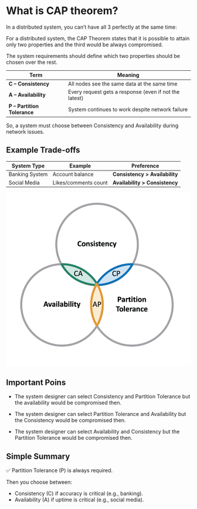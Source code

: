 # What is CAP theorem?

In a distributed system, you can’t have all 3 perfectly at the same time:

For a distributed system, the CAP Theorem states that it is possible to attain only two properties and the third would be always compromised.

The system requirements should define which two properties should be chosen over the rest.

| Term                        | Meaning                                                |
| --------------------------- | ------------------------------------------------------ |
| **C – Consistency**         | All nodes see the same data at the same time           |
| **A – Availability**        | Every request gets a response (even if not the latest) |
| **P – Partition Tolerance** | System continues to work despite network failure       |

So, a system must choose between Consistency and Availability during network issues.

## Example Trade-offs

| System Type    | Example              | Preference                     |
| -------------- | -------------------- | ------------------------------ |
| Banking System | Account balance      | **Consistency > Availability** |
| Social Media   | Likes/comments count | **Availability > Consistency** |

![alt text](image.png)

## Important Poins
- The system designer can select Consistency and Partition Tolerance but the availability would be compromised then.

- The system designer can select Partition Tolerance and Availability but the Consistency would be compromised then.

- The system designer can select Availability and Consistency but the Partition Tolerance would be compromised then.

## Simple Summary

✅ Partition Tolerance (P) is always required.

Then you choose between:

- Consistency (C) if accuracy is critical (e.g., banking).
- Availability (A) if uptime is critical (e.g., social media).
